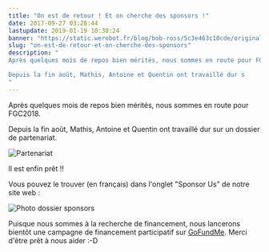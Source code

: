 ```yaml
---
title: "On est de retour ! Et on cherche des sponsors !"
date: 2017-09-27 03:28:44
lastupdate: 2019-01-19 10:30:24
banner: "https://static.werobot.fr/blog/bob-ross/5c3e463c10cde/original.jpg"
slug: "on-est-de-retour-et-on-cherche-des-sponsors"
description: " 
Après quelques mois de repos bien mérités, nous sommes en route pour FGC2018.

Depuis la fin août, Mathis, Antoine et Quentin ont travaillé dur s
"
---
```

Après quelques mois de repos bien mérités, nous sommes en route pour FGC2018.

Depuis la fin août, Mathis, Antoine et Quentin ont travaillé dur sur un dossier de partenariat.

![Partenariat](https://static.werobot.fr/blog/bob-ross/5c3e463c10cde/50.jpg "Partenariat")

Il est enfin prêt !!

Vous pouvez le trouver (en français) dans l'onglet "Sponsor Us" de notre site web :

![Photo dossier sponsors](https://static.werobot.fr/blog/bob-ross/5c3e463cbfc3e/50.jpg "Photo dossier sponsors")

Puisque nous sommes à la recherche de financement, nous lancerons bientôt une campagne de financement participatif sur <a href="https://fr.gofundme.com/">GoFundMe</a>. Merci d'être prêt à nous aider :-D
    